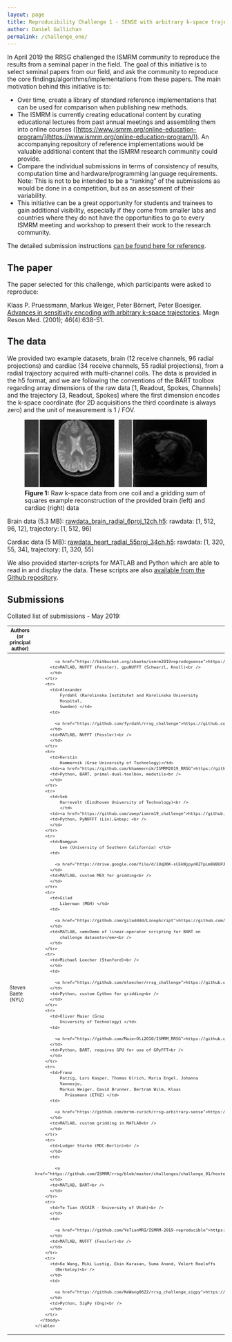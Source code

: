 ```yaml
---
layout: page
title: Reproducibility Challenge 1 - SENSE with arbitrary k-space trajectories
author: Daniel Gallichan
permalink: /challenge_one/
---
```


In April 2019 the RRSG challenged the ISMRM community to reproduce the results from a seminal paper in the field. The goal of this initiative is to select seminal papers from our field, and ask the community to reproduce the core findings/algorithms/implementations from these papers. The main motivation behind this initiative is to:

* Over time, create a library of standard reference implementations that can be used for comparison when publishing new methods.
* The ISMRM is currently creating educational content by curating educational lectures from past annual meetings and assembling them into online courses ([https://www.ismrm.org/online-education-program/](https://www.ismrm.org/online-education-program/)). An accompanying repository of reference implementations would be valuable additional content that the ISMRM research community could provide.
* Compare the individual submissions in terms of consistency of results, computation time and hardware/programming language requirements. Note: This is not to be intended to be a “ranking” of the submissions as would be done in a competition, but as an assessment of their variability.
* This initiative can be a great opportunity for students and trainees to gain additional visibility, especially if they come from smaller labs and countries where they do not have the opportunities to go to every ISMRM meeting and workshop to present their work to the research community.

The detailed submission instructions [can be found here for reference](https://blog.ismrm.org/2019/04/02/ismrm-reproducible-research-study-group-2019-reproduce-a-seminal-paper-initiative/).

## The paper

The paper selected for this challenge, which participants were asked to reproduce:

Klaas P. Pruessmann, Markus Weiger, Peter Börnert, Peter Boesiger. [Advances in sensitivity encoding with arbitrary k-space trajectories](https://onlinelibrary.wiley.com/doi/full/10.1002/mrm.1241). Magn Reson Med. (2001); 46(4):638-51.


## The data

We provided two example datasets, brain (12 receive channels, 96 radial projections) and cardiac (34 receive channels, 55 radial projections), from a radial trajectory acquired with multi-channel coils. The data is provided in the h5 format, and we are following the conventions of the BART toolbox regarding array dimensions of the raw data [1, Readout, Spokes, Channels] and the trajectory [3, Readout, Spokes] where the first dimension encodes the k-space coordinate (for 2D acquisitions the third coordinate is always zero) and the unit of measurement is 1 / FOV.

<figure>
<img src="https://raw.githubusercontent.com/ISMRM/rrsg/master/challenges/challenge_01/figure1.png" alt="Figure1" /><figcaption><strong>Figure 1:</strong> Raw k-space data from one coil and a gridding sum of squares example reconstruction of the provided brain (left) and cardiac (right) data</figcaption>
</figure>


Brain data (5.3 MB): [rawdata\_brain\_radial\_6proj\_12ch.h5](https://github.com/ISMRM/blob/master/rrsg/challenges/challenge_01/rawdata_brain_radial_96proj_12ch.h5): rawdata: [1, 512, 96, 12], trajectory: [1, 512, 96]

Cardiac data (5 MB): [rawdata\_heart\_radial\_55proj_34ch.h5](https://github.com/ISMRM/rrsg/blob/master/challenges/challenge_01/rawdata_heart_radial_55proj_34ch.h5): rawdata: [1, 320, 55, 34], trajectory: [1, 320, 55]

We also provided starter-scripts for MATLAB and Python which are able to read in and display the data. These scripts are also [available from the Github repository](https://github.com/ISMRM/rrsg/tree/master/challenges/challenge_01).


## Submissions

Collated list of submissions - May 2019:

<table style="width:100%; font-size:80%" class="TFtable">
	<col style="width:40%" />
	<col style="width:30%" />
	<col style="width:30%" />
<thead>
        <tr>
           <th>Authors (or principal author)</th>
          <th style="max-width:150px; word-wrap:break-word;">Link</th>
          <th>Info</th>
        </tr>
</thead>       
        <tbody>
        <tr>
          <td>Steven
              Baete (NYU) <br />
              </td>
          <td>
            
            <a href="https://bitbucket.org/sbaete/ismrm2019reprodcgsense">https://bitbucket.org/sbaete/ismrm2019reprodcgsense</a></td>
          <td>MATLAB, NUFFT (Fessler), gpuNUFFT (Schwarzl, Knoll)<br />
          </td>
        </tr>
        <tr>
          <td>Alexander
              Fyrdahl (Karolinska Institutet and Karolinska University
              Hospital,
              Sweden) </td>
          <td>
            
            <a href="https://github.com/fyrdahl/rrsg_challenge">https://github.com/fyrdahl/rrsg_challenge</a>
          </td>
          <td>MATLAB, NUFFT (Fessler)<br />
          </td>
        </tr>
        <tr>
          <td>Kerstin
              Hammernik (Graz University of Technology)</td>
          <td><a href="https://github.com/khammernik/ISMRM2019_RRSG">https://github.com/khammernik/ISMRM2019_RRSG</a></td>
          <td>Python, BART, primal-dual-toolbox, medutils<br />
          </td>
        </tr>
        <tr>
          <td>Seb
              Harrevelt (Eindhoven University of Technology)<br />
              </td>
          <td><a href="https://github.com/zwep/ismrm19_challenge">https://github.com/zwep/ismrm19_challenge</a></td>
          <td>Python, PyNUFFT (Lin),&nbsp; <br />
          </td>
        </tr>
        <tr>
          <td>Namgyun
              Lee (University of Southern California) </td>
          <td>
            
            <a href="https://drive.google.com/file/d/10qD6K-sCEkNjpynRZTpLm8VBUPJFhJCt/view">https://drive.google.com/file/d/10qD6K-sCEkNjpynRZTpLm8VBUPJFhJCt/view</a>
          </td>
          <td>MATLAB, custom MEX for gridding<br />
          </td>
        </tr>
        <tr>
          <td>Gilad
              Liberman (MGH) </td>
          <td>
            
            <a href="https://github.com/giladddd/LinopScript">https://github.com/giladddd/LinopScript</a>
          </td>
          <td>MATLAB, <em>Demo of linear-operator scripting for BART on
              challenge datasets</em><br />
          </td>
        </tr>
        <tr>
          <td>Michael Loecher (Stanford)<br />
          </td>
          <td>
            
            <a href="https://github.com/mloecher/rrsg_challenge">https://github.com/mloecher/rrsg_challenge</a>
          </td>
          <td>Python, custom Cython for gridding<br />
          </td>
        </tr>
        <tr>
          <td>Oliver Maier (Graz
              University of Technology) </td>
          <td>
            
            <a href="https://github.com/MaierOli2010/ISMRM_RRSG">https://github.com/MaierOli2010/ISMRM_RRSG</a>
          </td>
          <td>Python, BART, requires GPU for use of GPyFFT<br />
          </td>
        </tr>
        <tr>
          <td>Franz
              Patzig, Lars Kasper, Thomas Ulrich, Maria Engel, Johanna
              Vannesjo,
              Markus Weiger, David Brunner, Bertram Wilm, Klaas
                Prüssmann (ETHZ) </td>
          <td>
            
            <a href="https://github.com/mrtm-zurich/rrsg-arbitrary-sense">https://github.com/mrtm-zurich/rrsg-arbitrary-sense</a>
          </td>
          <td>MATLAB, custom gridding in MATLAB<br />
          </td>
        </tr>
        <tr>
          <td>Ludger Starke (MDC-Berlin)<br />
          </td>
          <td>
            
            <a href="https://github.com/ISMRM/rrsg/blob/master/challenges/challenge_01/hosted_submissions/reproducibleResearch19_LudgerStarke.zip">.../reproducibleResearch19_LudgerStarke.zip</a>
          </td>
          <td>MATLAB, BART<br />
          </td>
        </tr>
        <tr>
          <td>Ye Tian (UCAIR - University of Utah)<br />
          </td>
          <td>
            
            <a href="https://github.com/YeTianMRI/ISMRM-2019-reproducible">https://github.com/YeTianMRI/ISMRM-2019-reproducible</a>
          </td>
          <td>MATLAB, NUFFT (Fessler)<br />
          </td>
        </tr>
        <tr>
          <td>Ke Wang, Miki Lustig, Ekin Karasan, Suma Anand, Volert Roeloffs
            (Berkeley)<br />
          </td>
          <td>
            
            <a href="https://github.com/KeWang0622/rrsg_challenge_sigpy">https://github.com/KeWang0622/rrsg_challenge_sigpy</a>
          </td>
          <td>Python, SigPy (Ong)<br />
          </td>
        </tr>
      </tbody>
    </table>
